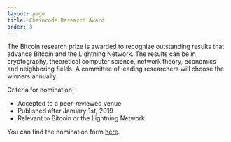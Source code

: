 ```yaml
---
layout: page
title: Chaincode Research Award
order: 3
---
```


The Bitcoin research prize is awarded to recognize outstanding results that advance Bitcoin and the Lightning Network. The results can be in cryptography, theoretical computer science, network theory, economics and neighboring fields. A committee of leading researchers will choose the winners annually.

Criteria for nomination:
- Accepted to a peer-reviewed venue
- Published after January 1st, 2019
- Relevant to Bitcoin or the Lightning Network


<!--- * [Example link](http://hyde.getpoole.com) -->

You can find the nomination form [here](https://docs.google.com/forms/d/e/1FAIpQLSdbjYFSUZcaWWFQHHVNRjd7jO_JEzvkCL7KtHmwgWt0etMaWA/viewform?usp=sf_link).

